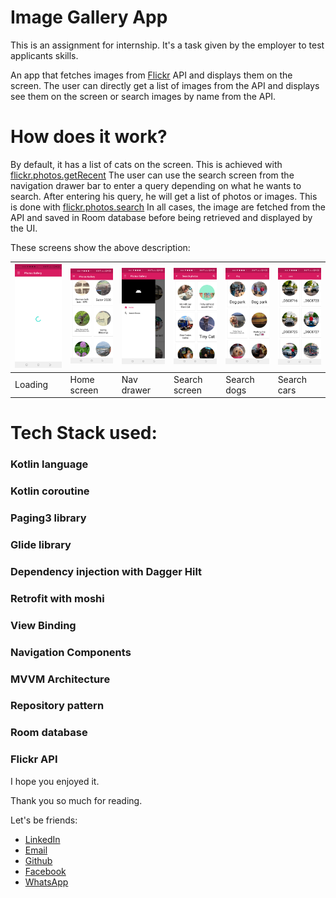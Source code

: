 Image Gallery App
===============

This is an assignment for internship. It's a task given by the employer to test applicants skills.

An app that fetches images from [Flickr](https://www.flickr.com/services/developer/api/) API and 
displays them on the screen. The user can directly get  a list of images from the API and displays see them on the screen or 
search images by name from the API. 

How does it work?
================
By default, it has a list of cats on the screen. This is achieved with [flickr.photos.getRecent](https://www.flickr.com/services/api/explore/flickr.photos.getRecent)
The user can use the search screen from the navigation drawer bar to enter a query depending on what
he wants to search. After entering his query, he will get a list of photos or images. This is done 
with [flickr.photos.search](https://www.flickr.com/services/api/flickr.photos.search.html)
In all cases, the image are fetched from the API and saved in Room database before being retrieved and displayed by the UI.


These screens show the above description:

<img src="screenshots/s1.png" width="150" /> | <img src="screenshots/s2.png" width="150" /> | <img src="screenshots/s3.png" width="150" /> | <img src="screenshots/s4.png" width="150" /> | <img src="screenshots/s5.png" width="150"/> | <img src="screenshots/s6.png" width="150" />
------------|--------------|-------------|----------------|---------------|---------------
Loading     | Home screen  | Nav drawer  | Search screen  |  Search dogs  | Search cars

Tech Stack used:
===============
### Kotlin language
### Kotlin coroutine
### Paging3 library
### Glide library
### Dependency injection with Dagger Hilt
### Retrofit with moshi
### View Binding
### Navigation Components
### MVVM Architecture
### Repository pattern
### Room database
### Flickr API


I hope you enjoyed it.

Thank you so much for reading.

Let's be friends:
* [LinkedIn](https://www.linkedin.com/in/esp%C3%A9rant-gada-b88469208/)
* [Email](mailto:esperantgada@gmail.com)
* [Github](https://github.com/esperantgada)
* [Facebook](https://web.facebook.com/gada.esperant/)
* [WhatsApp](https://wa.me/0022997756877)




